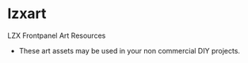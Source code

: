 # lzxart
LZX Frontpanel Art Resources

* These art assets may be used in your non commercial DIY projects.
